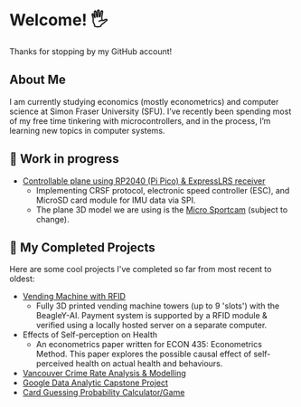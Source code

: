 # Welcome! 🖐️ 
Thanks for stopping by my GitHub account!

## About Me
I am currently studying economics (mostly econometrics) and computer science at Simon Fraser University (SFU). I’ve recently been spending most of my free time tinkering with microcontrollers, and in the process, I’m learning new topics in computer systems.


## 🔨 Work in progress
-  [Controllable plane using RP2040 (Pi Pico) & ExpressLRS receiver](https://github.com/haydenmai/pico-plane.git)
    - Implementing CRSF protocol, electronic speed controller (ESC), and MicroSD card module for IMU data via SPI.
    - The plane 3D model we are using is the [Micro Sportcam](https://www.3daeroventures.com/microsportcam) (subject to change).

## 📌 My Completed Projects
Here are some cool projects I've completed so far from most recent to oldest:

-  [Vending Machine with RFID](https://github.com/haydenmai/cmpt433-project.git)
    - Fully 3D printed vending machine towers (up to 9 'slots') with the BeagleY-AI. Payment system is supported by a RFID module & verified using a locally hosted server on a separate computer. 
-  Effects of Self-perception on Health
    - An econometrics paper written for ECON 435: Econometrics Method. This paper explores the possible causal effect of self-perceived health on actual health and behaviours. 
-  [Vancouver Crime Rate Analysis & Modelling](https://github.com/haydenmai/van-crime-census)
-  [Google Data Analytic Capstone Project](https://github.com/haydenmai/Google-Data-Analytics-Project)
-  [Card Guessing Probability Calculator/Game](https://github.com/haydenmai/Card-Probability-Calculator)


